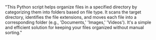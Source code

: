 "This Python script helps organize files in a specified directory by categorizing them into folders based on file type. It scans the target directory, identifies the file extensions, and moves each file into a corresponding folder (e.g., 'Documents,' 'Images,' 'Videos'). It's a simple and efficient solution for keeping your files organized without manual sorting."
